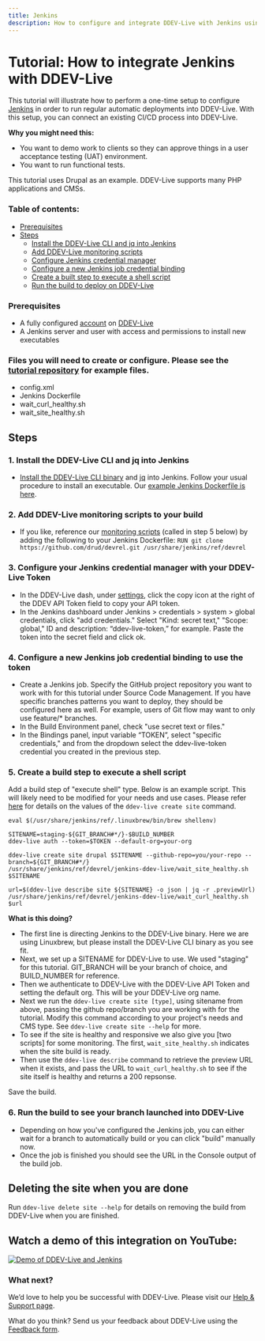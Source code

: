 ```yaml
---
title: Jenkins
description: How to configure and integrate DDEV-Live with Jenkins using your API token 
---
```

# Tutorial: How to integrate Jenkins with DDEV-Live

This tutorial will illustrate how to perform a one-time setup to configure [Jenkins](https://jenkins.io/) in order to run regular automatic deployments into DDEV-Live. With this setup, you can connect an existing CI/CD process into DDEV-Live.

**Why you might need this:**

- You want to demo work to clients so they can approve things in a user acceptance testing (UAT) environment.
- You want to run functional tests.

This tutorial uses Drupal as an example. DDEV-Live supports many PHP applications and CMSs.

### Table of contents:
- [Prerequisites](#prerequisites)
- [Steps](#steps)
  - [Install the DDEV-Live CLI and jq into Jenkins](#1-install-the-ddev-live-cli-and-jq-into-jenkins)
  - [Add DDEV-Live monitoring scripts](#2-add-ddev-live-monitoring-scripts-to-your-build)
  - [Configure Jenkins credential manager](#3-configure-your-jenkins-credential-manager-with-your-ddev-live-token)
  - [Configure a new Jenkins job credential binding](#4-configure-a-new-jenkins-job-credential-binding-to-use-the-token)
  - [Create a built step to execute a shell script](#5-create-a-build-step-to-execute-a-shell-script)
  - [Run the build to deploy on DDEV-Live](#6-run-the-build-to-see-your-branch-launched-into-ddev-live)

### Prerequisites
- A fully configured [account](account-types.md) on [DDEV-Live](https://dash.ddev.com/)
- A Jenkins server and user with access and permissions to install new executables

### Files you will need to create or configure. Please see the [tutorial repository](https://github.com/drud/devrel/tree/master/jenkins-ddev-live) for example files.
- config.xml
- Jenkins Dockerfile
- wait_curl_healthy.sh
- wait_site_healthy.sh

## Steps
### 1. Install the DDEV-Live CLI and jq into Jenkins
- [Install the DDEV-Live CLI binary](https://docs.ddev.com/getting-started/#install-the-ddev-live-cli) and [jq](https://stedolan.github.io/jq/) into Jenkins. Follow your usual procedure to install an executable. Our [example Jenkins Dockerfile is here](https://github.com/drud/devrel/blob/master/jenkins-ddev-live/Dockerfile).

### 2. Add DDEV-Live monitoring scripts to your build
- If you like, reference our [monitoring scripts](https://github.com/drud/devrel/tree/master/jenkins-ddev-live) (called in step 5 below) by adding the following to your Jenkins Dockerfile:
`RUN git clone https://github.com/drud/devrel.git /usr/share/jenkins/ref/devrel`

### 3. Configure your Jenkins credential manager with your DDEV-Live Token
- In the DDEV-Live dash, under [settings](https://dash.ddev.com/settings/), click the copy icon at the right of the DDEV API Token field to copy your API token.
- In the Jenkins dashboard under Jenkins > credentials > system > global credentials, click "add credentials." Select "Kind: secret text," "Scope: global," ID and description: “ddev-live-token,” for example. Paste the token into the secret field and click ok.

### 4. Configure a new Jenkins job credential binding to use the token
- Create a Jenkins job. Specify the GitHub project repository you want to work with for this tutorial under Source Code Management. If you have specific branches patterns you want to deploy, they should be configured here as well. For example, users of Git flow may want to only use feature/* branches.
- In the Build Environment panel, check "use secret text or files."
- In the Bindings panel, input variable “TOKEN”, select "specific credentials," and from the dropdown select the ddev-live-token credential you created in the previous step.

### 5. Create a build step to execute a shell script
Add a build step of "execute shell" type. Below is an example script. This will likely need to be modified for your needs and use cases. Please refer [here](https://docs.ddev.com/getting-started/#add-a-site-from-your-connected-github-account) for details on the values of the `ddev-live create site` command.

```
eval $(/usr/share/jenkins/ref/.linuxbrew/bin/brew shellenv)

SITENAME=staging-${GIT_BRANCH#*/}-$BUILD_NUMBER
ddev-live auth --token=$TOKEN --default-org=your-org

ddev-live create site drupal $SITENAME --github-repo=you/your-repo --branch=${GIT_BRANCH#*/}
/usr/share/jenkins/ref/devrel/jenkins-ddev-live/wait_site_healthy.sh $SITENAME

url=$(ddev-live describe site ${SITENAME} -o json | jq -r .previewUrl)
/usr/share/jenkins/ref/devrel/jenkins-ddev-live/wait_curl_healthy.sh $url
```

**What is this doing?**

- The first line is directing Jenkins to the DDEV-Live binary. Here we are using Linuxbrew, but please install the DDEV-Live CLI binary as you see fit.
- Next, we set up a SITENAME for DDEV-Live to use. We used "staging" for this tutorial. GIT_BRANCH will be your branch of choice, and BUILD_NUMBER for reference.
- Then we authenticate to DDEV-Live with the DDEV-Live API Token and setting the default org. This will be your DDEV-Live org name.
- Next we run the `ddev-live create site [type]`, using sitename from above, passing the github repo/branch you are working with for the tutorial. Modify this command according to your project's needs and CMS type. See `ddev-live create site --help` for more.
- To see if the site is healthy and responsive we also give you [two scripts] for some monitoring. The first, `wait_site_healthy.sh` indicates when the site build is ready.
- Then use the `ddev-live describe` command to retrieve the preview URL when it exists, and pass the URL to `wait_curl_healthy.sh` to see if the site itself is healthy and returns a 200 repsonse.

Save the build.

### 6. Run the build to see your branch launched into DDEV-Live
- Depending on how you've configured the Jenkins job, you can either wait for a branch to automatically build or you can click "build" manually now.
- Once the job is finished you should see the URL in the Console output of the build job.

## Deleting the site when you are done
Run `ddev-live delete site --help` for details on removing the build from DDEV-Live when you are finished.

## Watch a demo of this integration on YouTube:
[![Demo of DDEV-Live and Jenkins](http://img.youtube.com/vi/PO01MX2ZE8k/0.jpg)](http://www.youtube.com/watch?v=PO01MX2ZE8k "Demo of DDEV-Live and Jenkins")

### What next?
We’d love to help you be successful with DDEV-Live. Please visit our [Help & Support page](https://docs.ddev.com/support/).

What do you think? Send us your feedback about DDEV-Live using the [Feedback form](https://dash.ddev.com/feedback/).
